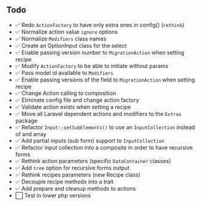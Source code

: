 ## Todo

- ✅ Redo `ActionFactory` to have only extra ones in config() (`rethink`)
- ✅ Normalize action value `ignore` options
- ✅ Normalize `Modifiers` class names
- ✅ Create an OptionInput class for the select
- ✅ Enable passing version number to `MigrationAction` when setting recipe
- ✅ Modify `ActionFactory` to be able to initiate without params
- ✅ Pass model id available to `Modifiers`
- ✅ Enable passing versions of the field to `MigrationAction` when setting recipe
- ✅ Change Action calling to composition
- ✅ Eliminate config file and change action factory
- ✅ Validate action exists when setting a recipe
- ✅ Move all Laravel dependent actions and modifiers to the `Extras` package
- ✅ Refactor `Input::setSubElements()` to use an `InputCollection` instead of and array
- ✅ Add partial inputs (sub form) support to `InputCollection`
- ✅ Refactor input collection into a composite in order to have recursive forms
- ✅ Rethink action parameters (specific `DataContainer` classes)
- ✅ Add `tree` option for recursive forms output
- ✅ Rethink recipes parameters (new Recipe class)
- ✅ Decouple recipe methods into a trait
- ✅ Add prepare and cleanup methods to actions
- ⬜️ Test in lower php versions